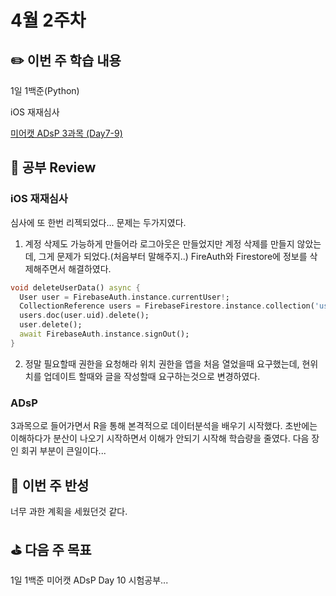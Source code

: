 # 4월 2주차

## :pencil2:  이번 주 학습 내용

1일 1백준(Python)

iOS 재재심사

[미어캣 ADsP 3과목 (Day7-9)](https://daino.studio/docs/data-adsp/3%EA%B3%BC%EB%AA%A9/R%EA%B8%B0%EC%B4%88)

## :speech_balloon:  공부 Review

### iOS 재재심사
심사에 또 한번 리젝되었다... 문제는 두가지였다.
1. 계정 삭제도 가능하게 만들어라 
로그아웃은 만들었지만 계정 삭제를 만들지 않았는데, 그게 문제가 되었다.(처음부터 말해주지..)
FireAuth와 Firestore에 정보를 삭제해주면서 해결하였다.
```dart
void deleteUserData() async {
  User user = FirebaseAuth.instance.currentUser!;
  CollectionReference users = FirebaseFirestore.instance.collection('users');
  users.doc(user.uid).delete();
  user.delete();
  await FirebaseAuth.instance.signOut();
}
```
2. 정말 필요할때 권한을 요청해라
위치 권한을 앱을 처음 열었을때 요구했는데, 현위치를 업데이트 할때와 글을 작성할때 요구하는것으로 변경하였다.

### ADsP
3과목으로 들어가면서 R을 통해 본격적으로 데이터분석을 배우기 시작했다. 초반에는 이해하다가 분산이 나오기 시작하면서 이해가 안되기 시작해 학습량을 줄였다. 다음 장인 회귀 부분이 큰일이다...

## :new_moon_with_face: 이번 주 반성
너무 과한 계획을 세웠던것 같다.

## :golf:  다음 주 목표
1일 1백준
미어캣 ADsP Day 10
시험공부...
